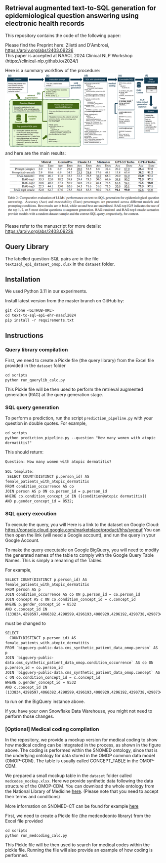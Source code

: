 ## Retrieval augmented text-to-SQL generation for epidemiological question answering using electronic health records

This repository contains the code of the following paper:

Please find the Preprint here: Ziletti and D'Ambrosi, https://arxiv.org/abs/2403.09226    
This paper is accepted at NAACL 2024 Clinical NLP Workshop (https://clinical-nlp.github.io/2024/)   

Here is a summary workflow of the procedure:
![workflow_for_github.png](img/workflow.png)
and here are the main results:
![table_2_results.png](img/table_2_results.png)

Please refer to the manuscript for more details: https://arxiv.org/abs/2403.09226

## Query Library
The labelled question-SQL pairs are in the file `text2sql_epi_dataset_omop.xlsx` in the `dataset` folder.


## Installation
We used Python 3.11 in our experiments.  

Install latest version from the master branch on GitHub by:
```
git clone <GITHUB-URL>
cd text-to-sql-epi-ehr-naacl2024
pip install -r requirements.txt
```

## Instructions
### Query library compilation
First, we need to create a Pickle file (the query library) from the Excel file provided in the `dataset` folder
```
cd scripts
python run_querylib_calc.py 
```
This Pickle file will be then used to perform the retrieval augmented generation (RAG) at the query generation stage.

### SQL query generation
To perform a prediction, run the script `prediction_pipeline.py` with your question in double quotes. For example,
```
cd scripts
python prediction_pipeline.py --question "How many women with atopic dermatitis?"
```

This should return:
```
Question: How many women with atopic dermatitis?

SQL template:
 SELECT COUNT(DISTINCT p.person_id) AS female_patients_with_atopic_dermatitis
FROM condition_occurrence AS co
JOIN person AS p ON co.person_id = p.person_id
WHERE co.condition_concept_id IN ([condition@atopic dermatitis])
AND p.gender_concept_id = 8532;
```

### SQL query execution
To execute the query, you will 
Here is a link to the dataset on Google Cloud: https://console.cloud.google.com/marketplace/product/hhs/synpuf
You can then open the link (will need a Google account), and run the query in your Google Account.

To make the query executable on Google BigQuery, you will need to modify the generated names of the table to comply with the Google Query Table Names.
This is simply a renaming of the Tables.

For example,

```
SELECT COUNT(DISTINCT p.person_id) AS female_patients_with_atopic_dermatitis
FROM person AS p
JOIN condition_occurrence AS co ON p.person_id = co.person_id
JOIN concept AS c ON co.condition_concept_id = c.concept_id
WHERE p.gender_concept_id = 8532
AND c.concept_id IN (133834,4298597,4066382,4298599,4296193,4080929,4296192,4290738,4290734,4206125,4290736,4080928,4033671,4031630,4297478,4296190,4031631,4080927,4298598,4298601,4031013,4297362,4290740,4297495,40482226,4298600,4236759);
```

must be changed to
```
SELECT 
  COUNT(DISTINCT p.person_id) AS female_patients_with_atopic_dermatitis
FROM `bigquery-public-data.cms_synthetic_patient_data_omop.person` AS p
JOIN `bigquery-public-data.cms_synthetic_patient_data_omop.condition_occurrence` AS co ON p.person_id = co.person_id
JOIN `bigquery-public-data.cms_synthetic_patient_data_omop.concept` AS c ON co.condition_concept_id = c.concept_id
WHERE p.gender_concept_id = 8532
AND c.concept_id IN (133834,4298597,4066382,4298599,4296193,4080929,4296192,4290738,4290734,4206125,4290736,4080928,4033671,4031630,4297478,4296190,4031631,4080927,4298598,4298601,4031013,4297362,4290740,4297495,40482226,4298600,4236759);
```
to run on the BigQuery instance above.

If you have your own Snowflake Data Warehouse, you might not need to perform those changes.

### [Optional] Medical coding compilation
In the repository, we provide a mockup version for medical coding to show how medical coding can be integrated in the process, as shown in the figure above.
The coding is performed within the SNOMED ontology, since that is the underlying ontology for data stored in the OMOP common data model (OMOP-CDM).
The table is usually called CONCEPT_TABLE in the OMOP-CDM.

We prepared a small mockup table in the `dataset` folder called `medcodes_mockup.xlsx`. Here we provide synthetic data following the data structure of the OMOP-CDM.
You can download the whole ontology from the National Library of Medicine [here](https://www.nlm.nih.gov/healthit/snomedct/archive.html).
(Please note that you need to accept their terms and conditions)

More information on SNOMED-CT can be found for example [here](https://www.bfarm.de/EN/Code-systems/Terminologies/SNOMED-CT/_node.html)

First, we need to create a Pickle file (the medcodeonto library) from the Excel file provided 
```
cd scripts
python run_medcoding_calc.py
```
This Pickle file will be then used to search for medical codes within the pickle file. Running the file will also provide an example of how coding is performed.

